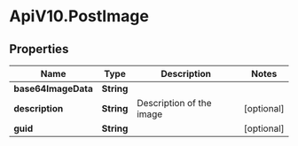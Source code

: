 # ApiV10.PostImage

## Properties

Name | Type | Description | Notes
------------ | ------------- | ------------- | -------------
**base64ImageData** | **String** |  | 
**description** | **String** | Description of the image | [optional] 
**guid** | **String** |  | [optional] 


